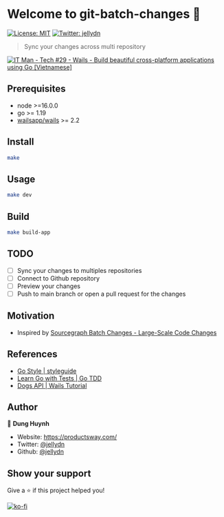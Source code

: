 # Welcome to git-batch-changes 👋

[![License: MIT](https://img.shields.io/badge/License-MIT-yellow.svg)](#)
[![Twitter: jellydn](https://img.shields.io/twitter/follow/jellydn.svg?style=social)](https://twitter.com/jellydn)

> Sync your changes across multi repository

[![IT Man - Tech #29 - Wails - Build beautiful cross-platform applications using Go [Vietnamese]](https://i.ytimg.com/vi/GiKTfVL30CM/hqdefault.jpg)](https://www.youtube.com/watch?v=GiKTfVL30CM)

## Prerequisites

- node >=16.0.0
- go >= 1.19
- [wailsapp/wails](https://github.com/wailsapp/wails) >= 2.2

## Install

```sh
make
```

## Usage

```sh
make dev
```

## Build

```sh
make build-app
```

## TODO

- [ ] Sync your changes to multiples repositories
- [ ] Connect to Github repository
- [ ] Preview your changes
- [ ] Push to main branch or open a pull request for the changes

## Motivation

- Inspired by [Sourcegraph Batch Changes - Large-Scale Code Changes](https://about.sourcegraph.com/batch-changes)

## References

- [Go Style | styleguide](https://google.github.io/styleguide/go/)
- [Learn Go with Tests | Go TDD](https://quii.gitbook.io/learn-go-with-tests/)
- [Dogs API | Wails Tutorial](https://wails.io/docs/tutorials/dogsapi)

## Author

👤 **Dung Huynh**

- Website: https://productsway.com/
- Twitter: [@jellydn](https://twitter.com/jellydn)
- Github: [@jellydn](https://github.com/jellydn)

## Show your support

Give a ⭐️ if this project helped you!

[![ko-fi](https://ko-fi.com/img/githubbutton_sm.svg)](https://ko-fi.com/Q5Q61Q7YM)
